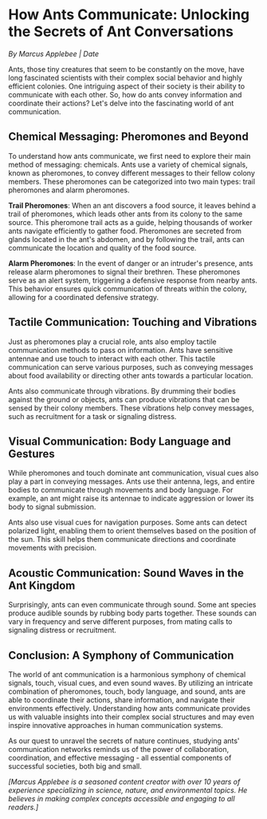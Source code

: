 # How Ants Communicate: Unlocking the Secrets of Ant Conversations

*By Marcus Applebee | Date*

Ants, those tiny creatures that seem to be constantly on the move, have long fascinated scientists with their complex social behavior and highly efficient colonies. One intriguing aspect of their society is their ability to communicate with each other. So, how do ants convey information and coordinate their actions? Let's delve into the fascinating world of ant communication.

## Chemical Messaging: Pheromones and Beyond

To understand how ants communicate, we first need to explore their main method of messaging: chemicals. Ants use a variety of chemical signals, known as pheromones, to convey different messages to their fellow colony members. These pheromones can be categorized into two main types: trail pheromones and alarm pheromones.

**Trail Pheromones**: When an ant discovers a food source, it leaves behind a trail of pheromones, which leads other ants from its colony to the same source. This pheromone trail acts as a guide, helping thousands of worker ants navigate efficiently to gather food. Pheromones are secreted from glands located in the ant's abdomen, and by following the trail, ants can communicate the location and quality of the food source.

**Alarm Pheromones**: In the event of danger or an intruder's presence, ants release alarm pheromones to signal their brethren. These pheromones serve as an alert system, triggering a defensive response from nearby ants. This behavior ensures quick communication of threats within the colony, allowing for a coordinated defensive strategy.

## Tactile Communication: Touching and Vibrations

Just as pheromones play a crucial role, ants also employ tactile communication methods to pass on information. Ants have sensitive antennae and use touch to interact with each other. This tactile communication can serve various purposes, such as conveying messages about food availability or directing other ants towards a particular location.

Ants also communicate through vibrations. By drumming their bodies against the ground or objects, ants can produce vibrations that can be sensed by their colony members. These vibrations help convey messages, such as recruitment for a task or signaling distress.

## Visual Communication: Body Language and Gestures

While pheromones and touch dominate ant communication, visual cues also play a part in conveying messages. Ants use their antenna, legs, and entire bodies to communicate through movements and body language. For example, an ant might raise its antennae to indicate aggression or lower its body to signal submission.

Ants also use visual cues for navigation purposes. Some ants can detect polarized light, enabling them to orient themselves based on the position of the sun. This skill helps them communicate directions and coordinate movements with precision.

## Acoustic Communication: Sound Waves in the Ant Kingdom

Surprisingly, ants can even communicate through sound. Some ant species produce audible sounds by rubbing body parts together. These sounds can vary in frequency and serve different purposes, from mating calls to signaling distress or recruitment.

## Conclusion: A Symphony of Communication

The world of ant communication is a harmonious symphony of chemical signals, touch, visual cues, and even sound waves. By utilizing an intricate combination of pheromones, touch, body language, and sound, ants are able to coordinate their actions, share information, and navigate their environments effectively. Understanding how ants communicate provides us with valuable insights into their complex social structures and may even inspire innovative approaches in human communication systems.

As our quest to unravel the secrets of nature continues, studying ants' communication networks reminds us of the power of collaboration, coordination, and effective messaging - all essential components of successful societies, both big and small.

*[Marcus Applebee is a seasoned content creator with over 10 years of experience specializing in science, nature, and environmental topics. He believes in making complex concepts accessible and engaging to all readers.]*